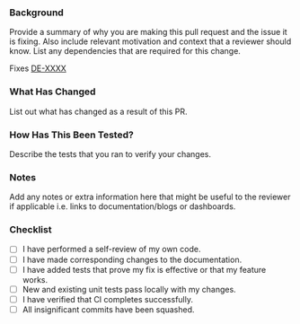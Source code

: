<!-- First line in a file should be a top-level heading  markdownlint/MD041 -->
<!-- markdownlint-disable MD041 -->

### Background

Provide a summary of why you are making this pull request and the issue it is fixing. Also include relevant motivation and context that a reviewer should know. List any dependencies that are required for this change.

Fixes [DE-XXXX](go/j/de-XXXX)

### What Has Changed

List out what has changed as a result of this PR.

### How Has This Been Tested?

Describe the tests that you ran to verify your changes.

### Notes

Add any notes or extra information here that might be useful to the reviewer if applicable i.e. links to documentation/blogs or dashboards.

### Checklist

- [ ] I have performed a self-review of my own code.
- [ ] I have made corresponding changes to the documentation.
- [ ] I have added tests that prove my fix is effective or that my feature works.
- [ ] New and existing unit tests pass locally with my changes.
- [ ] I have verified that CI completes successfully.
- [ ] All insignificant commits have been squashed.
